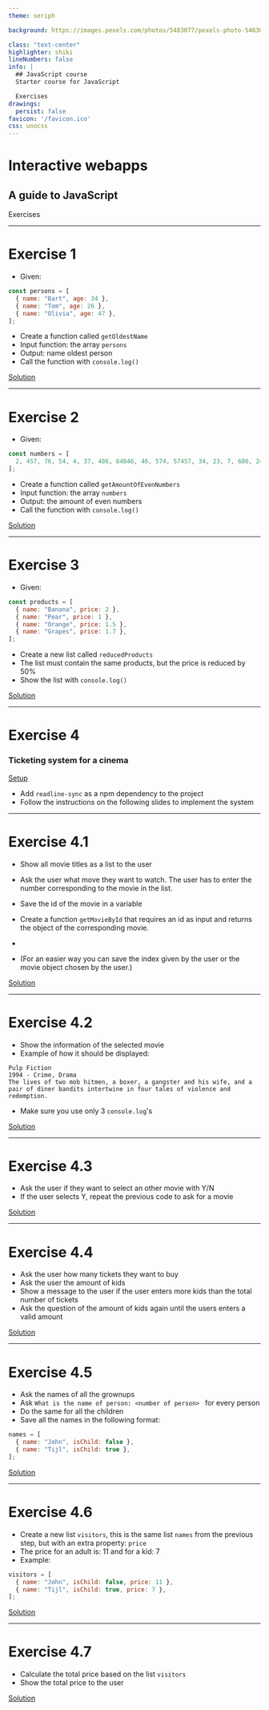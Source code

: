 ```yaml
---
theme: seriph

background: https://images.pexels.com/photos/5483077/pexels-photo-5483077.jpeg?auto=compress&cs=tinysrgb&w=1260&h=750&dpr=2

class: "text-center"
highlighter: shiki
lineNumbers: false
info: |
  ## JavaScript course
  Starter course for JavaScript

  Exercises
drawings:
  persist: false
favicon: '/favicon.ico'
css: unocss
---
```


# Interactive webapps

## A guide to JavaScript

<p class="color-stone-400">Exercises</p>

---

# Exercise 1

- Given:

```javascript
const persons = [ 
  { name: "Bart", age: 34 }, 
  { name: "Tom", age: 26 }, 
  { name: "Olivia", age: 47 }, 
];
```

- Create a function called `getOldestName`
- Input function: the array `persons`
- Output: name oldest person
- Call the function with `console.log()`

[Solution](Exercises/Solutions/ex1.js)



---

# Exercise 2

- Given:

```javascript
const numbers = [ 
  2, 457, 76, 54, 4, 37, 486, 64846, 46, 574, 57457, 34, 23, 7, 686, 24, 466, 204, 467, 67 
];
```

- Create a function called `getAmountOfEvenNumbers`
- Input function: the array `numbers`
- Output: the amount of even numbers
- Call the function with `console.log()`

[Solution](Exercises/Solutions/ex2.js)

---

# Exercise 3

- Given:

```javascript
const products = [
  { name: "Banana", price: 2 },
  { name: "Pear", price: 1 },
  { name: "Orange", price: 1.5 },
  { name: "Grapes", price: 1.7 },
];
```

- Create a new list called `reducedProducts`
- The list must contain the same products, but the price is reduced by 50%
- Show the list with `console.log()`

[Solution](Exercises/Solutions/ex3.js)

---

# Exercise 4

### Ticketing system for a cinema

[Setup](Exercises/Cinema/setup.js)

- Add `readline-sync` as a npm dependency to the project
- Follow the instructions on the following slides to implement the system

---

# Exercise 4.1

- Show all movie titles as a list to the user
- Ask the user what move they want to watch. The user has to enter the number corresponding to the movie in the list.
- Save the id of the movie in a variable
- Create a function `getMovieById` that requires an id as input and returns the object of the corresponding movie.  
   
-

- (For an easier way you can save the index given by the user or the movie object chosen by the user.)

[Solution]()

--- 

# Exercise 4.2

- Show the information of the selected movie
- Example of how it should be displayed:

```
Pulp Fiction
1994 - Crime, Drama
The lives of two mob hitmen, a boxer, a gangster and his wife, and a pair of diner bandits intertwine in four tales of violence and redemption.
```

- Make sure you use only 3 `console.log`'s

[Solution]()

---

# Exercise 4.3

- Ask the user if they want to select an other movie with Y/N
- If the user selects Y, repeat the previous code to ask for a movie

[Solution]()

---

# Exercise 4.4

- Ask the user how many tickets they want to buy
- Ask the user the amount of kids
- Show a message to the user if the user enters more kids than the total number of tickets
- Ask the question of the amount of kids again until the users enters a valid amount

[Solution]()

---

# Exercise 4.5

- Ask the names of all the grownups
- Ask `What is the name of person: <number of person> ` for every person
- Do the same for all the children
- Save all the names in the following format:

```javascript
names = [
  { name: "John", isChild: false },
  { name: "Tijl", isChild: true },
];
```

[Solution]()

---

# Exercise 4.6

- Create a new list `visitors`, this is the same list `names` from the previous step, but with an extra property: `price`
- The price for an adult is: 11 and for a kid: 7
- Example:

```javascript
visitors = [
  { name: "John", isChild: false, price: 11 },
  { name: "Tijl", isChild: true, price: 7 },
];
```

[Solution]()

---

# Exercise 4.7

- Calculate the total price based on the list `visitors`
- Show the total price to the user

[Solution]()